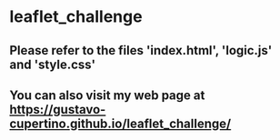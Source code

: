 # leaflet_challenge

## Please refer to the files 'index.html', 'logic.js' and 'style.css'

## You can also visit my web page at https://gustavo-cupertino.github.io/leaflet_challenge/

